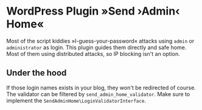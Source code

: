 # WordPress Plugin »Send ›Admin‹ Home«

Most of the script kiddies »I-guess-your-password« attacks using `admin` or `administrator` as login.
This plugin guides them directly and safe home. Most of them using distributed attacks, so IP blocking isn't
an option.

## Under the hood
If those login names exists in your blog, they won't be redirected of course. The validator can be
filtered by `send_admin_home_validator`. Make sure to implement the `SendAdminHome\LoginValidatorInterface`.